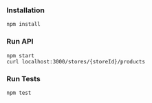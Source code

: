 ### Installation

`npm install`

### Run API

```
npm start
curl localhost:3000/stores/{storeId}/products
```

### Run Tests

`npm test`
